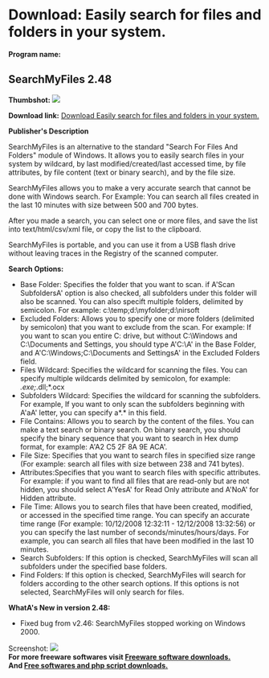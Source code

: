 # Download: Easily search for files and folders in your system.

**Program name:**

## SearchMyFiles 2.48

  
**Thumbshot:** ![](http://www.freewarefiles.com/screenshot/searchmyfiles1_md.gif)   
  
**Download link:** [Download Easily search for files and folders in your system.](http://freesoftwares.boysofts.com/SearchMyFiles_program_48049.html)  
  


**Publisher's Description**  
  


SearchMyFiles is an alternative to the standard "Search For Files And Folders" module of Windows. It allows you to easily search files in your system by wildcard, by last modified/created/last accessed time, by file attributes, by file content (text or binary search), and by the file size. 

SearchMyFiles allows you to make a very accurate search that cannot be done with Windows search. For Example: You can search all files created in the last 10 minutes with size between 500 and 700 bytes.

After you made a search, you can select one or more files, and save the list into text/html/csv/xml file, or copy the list to the clipboard.

SearchMyFiles is portable, and you can use it from a USB flash drive without leaving traces in the Registry of the scanned computer. 

**Search Options:**

  * Base Folder: Specifies the folder that you want to scan. if A'Scan SubfoldersA' option is also checked, all subfolders under this folder will also be scanned. You can also specift multiple folders, delimited by semicolon. For example: c:\temp;d:\myfolder;d:\nirsoft 
  * Excluded Folders: Allows you to specify one or more folders (delimited by semicolon) that you want to exclude from the scan. For example: If you want to scan you entire C: drive, but without C:\Windows and C:\Documents and Settings, you should type A'C:\A' in the Base Folder, and A'C:\Windows;C:\Documents and SettingsA' in the Excluded Folders field. 
  * Files Wildcard: Specifies the wildcard for scanning the files. You can specify multiple wildcards delimited by semicolon, for example: *.exe;*.dll;*.ocx 
  * Subfolders Wildcard: Specifies the wildcard for scanning the subfolders. For example, If you want to only scan the subfolders beginning with A'aA' letter, you can specify a*.* in this field. 
  * File Contains: Allows you to search by the content of the files. You can make a text search or binary search. On binary search, you should specify the binary sequence that you want to search in Hex dump format, for example: A'A2 C5 2F 8A 9E ACA'. 
  * File Size: Specifies that you want to search files in specified size range (For example: search all files with size between 238 and 741 bytes). 
  * Attributes:Specifies that you want to search files with specific attributes. For example: if you want to find all files that are read-only but are not hidden, you should select A'YesA' for Read Only attribute and A'NoA' for Hidden attribute. 
  * File Time: Allows you to search files that have been created, modified, or accessed in the specified time range. You can specify an accurate time range (For example: 10/12/2008 12:32:11 - 12/12/2008 13:32:56) or you can specify the last number of seconds/minutes/hours/days. For example, you can search all files that have been modified in the last 10 minutes. 
  * Search Subfolders: If this option is checked, SearchMyFiles will scan all subfolders under the specified base folders. 
  * Find Folders: If this option is checked, SearchMyFiles will search for folders according to the other search options. If this options is not selected, SearchMyFiles will only search for files. 

**WhatA's New in version 2.48:**

  * Fixed bug from v2.46: SearchMyFiles stopped working on Windows 2000. 

  
  
Screenshot: ![](http://www.freewarefiles.com/screenshot/searchmyfiles1.gif)   
**For more freeware softwares visit [Freeware software downloads.](http://freesoftwares.boysofts.com/)**   
**And [Free softwares and php script downloads.](http://www.boysofts.com/)**
